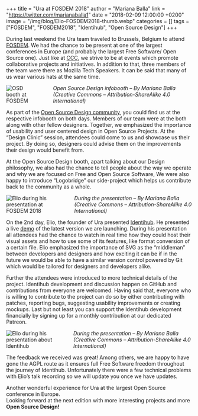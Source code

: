 +++
title = "Ura at FOSDEM 2018"
author = "Mariana Balla"
link = "https://twitter.com/marianaballa1"
date = "2018-02-09 12:00:00 +0200"
image = "/img/blog/Elio-FOSDEM2018-thumb.webp"
categories = []
tags = ["FOSDEM", "FOSDEM2018", "Identihub", "Open Source Design"]
+++

<p>During last weekend the Ura team traveled to Brussels, Belgium to attend <a href="https://fosdem.org/2018/" target="_blank">FOSDEM</a>. We had the chance to be present at one of the largest conferences in Europe (and probably the largest Free Software/ Open Source one).  Just like at <a href="https://dev.ura.design/blogposts/2018/01/15/chaos-communication-congress-2017.html" target="_blank">CCC</a>, we strive to be at events  which promote collaborative projects and initiatives. In addition to that, three members of the team were there as Mozilla Tech Speakers. It can be said that many of us wear various hats at the same time.</p>

<div class="large-10 large-centered centered-text columns">
<img src="/images/blog/OSD.webp" alt="OSD booth at FOSDEM"><br />
<i>Open Source Design infobooth – By Mariana Balla (Creative Commons – Attribution-ShareAlike 4.0 International)</i>
</div>
<div class="two spacing"></div>

<p>As part of the <a href="http://opensourcedesign.net/" target="_blank">Open Source Design community</a>, you could find us at the respective infobooth on both days. Members of our team were at the both along with other fellow designers. Together, we emphasized the importance of usability and user centered design in Open Source Projects. At the “Design Clinic” session, attendees could come to us and showcase us their project. By doing so, designers could advise them on the improvements their design would benefit from.</p>

<p>At the Open Source Design booth, apart talking about our Design philosophy, we also had the chance to tell people about the way we operate and why we are focused on Free and Open Source Software,  We were also happy to introduce “Logobridge” our side-project which helps us contribute back to the community as a whole.</p>

<div class="large-10 large-centered centered-text columns">
<img src="/images/blog/Elio-FOSDEM2018.webp" alt="Elio during his presentation at FOSDEM 2018"><br />
<i>During the presentation – By Mariana Balla (Creative Commons – Attribution-ShareAlike 4.0 International)</i>
</div>
<div class="two spacing"></div>

<p>On the 2nd day, Elio, the founder of Ura presented <a href="https://identihub.co/" target="_blank">Identihub</a>. He presented a live <a href="https://demo.identihub.co/" target="_blank">demo</a> of the latest version we are launching. During his presentation all attendees had the chance to watch in real time how they could host their visual assets and how to use some of its features, like format conversion of a certain file. Elio emphasized the importance of SVG as the “middleman” between developers and designers and how exciting it can be if in the future we would be able to have a similar version control powered by Git which would be tailored for designers and developers alike.</p>

<p>Further the attendees were introduced to more technical details of the project. Identihub development and discussion happen on GitHub and contributions from everyone are welcomed. Having said that, everyone who is willing to contribute to the project can do so by either contributing with patches, reporting bugs, suggesting usability improvements or creating mockups. Last but not least you can support the Identihub development financially by signing up for a monthly contribution at our dedicated Patreon.</p>

<div class="large-10 large-centered centered-text columns">
<img src="/images/blog/Elio-Identihub.webp" alt="Elio during his presentation about Identihub"><br />
<i>During the presentation – By Mariana Balla (Creative Commons – Attribution-ShareAlike 4.0 International)</i>
</div>
<div class="two spacing"></div>

<p>The feedback we received was great! Among others, we are happy to have gone the AGPL route as it ensures  full Free Software freedom throughout the journey of Identihub. Unfortunately there were a few technical problems with Elio’s talk recording so we will update you once we have updates.</p>

<p>Another wonderful experience for Ura at the largest Open Source conference in Europe.<br />
Looking forward at the next edition with more interesting projects and more <strong>Open Source Design!</strong></p>
